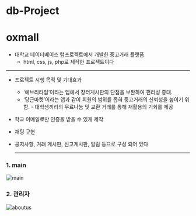 # db-Project
# oxmall
* 대학교 데이터베이스 텀프로젝트에서 개발한 중고거래 플랫폼
  * html, css, js, php로 제작한 프로젝트이다
***
* 프로젝트 시행 목적 및 기대효과
  * ‘에브리타임’이라는 앱에서 장터게시판의 단점을 보완하여 편리성 증대.
  * ‘당근마켓’이라는 앱과 같이 회원의 범위를 좁혀 중고거래의 신뢰성을 높이기 위함. - 대학생끼리의 무료나눔 및 교환 거래를 통해 재활용의 기회를 제공

* 학교 이메일로만 인증을 받을 수 있게 제작
* 채팅 구현
* 공지사항, 거래 게시판, 신고게시판, 알림 등으로 구성 되어 있다
  ***
### 1. main 
![main](https://github.com/jeheeu/db-Project/assets/88657670/c4cd9d6f-04ca-4049-b6cb-52ebda4fcad8)
### 2. 관리자
![aboutus](https://github.com/jeheeu/db-Project/assets/88657670/b2168904-b0ac-4075-b193-f8596b0150f9)
